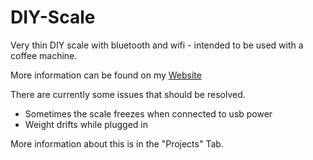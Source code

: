 # DIY-Scale
Very thin DIY scale with bluetooth and wifi - intended to be used with a coffee machine.

More information can be found on my [Website](https://kilian-eller.de/en/projects/diy-scale)

There are currently some issues that should be resolved.
<ul>
 <li> Sometimes the scale freezes when connected to usb power
 <li> Weight drifts while plugged in
</ul>

More information about this is in the "Projects" Tab.
